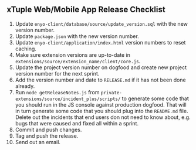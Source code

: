 ## xTuple Web/Mobile App Release Checklist

1. Update `enyo-client/database/source/update_version.sql` with the new version number.
2. Update `package.json` with the new version number.
3. Update `enyo-client/application/index.html` version numbers to reset caching.
4. Make sure extension versions are up-to-date in `extensions/source/extension_name/client/core.js`.
5. Update the project version number on dogfood and create new project version number for the next sprint.
6. Add the version number and date to `RELEASE.md` if it has not been done already.
7. Run `node getReleaseNotes.js` from `private-extensions/source/incident_plus/scripts/` to generate some code that you should run in the JS console against production dogfood. That will in turn generate some code that you should plug into the `README.md` file. Delete out the incidents that end users don not need to know about, e.g. bugs that were caused and fixed all within a sprint.
8. Commit and push changes.
9. Tag and push the release.
10. Send out an email.
